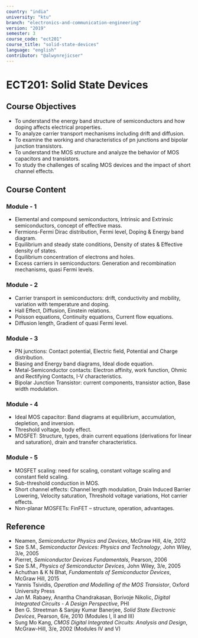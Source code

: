 ```yaml
---
country: "india"
university: "ktu"
branch: "electronics-and-communication-engineering"
version: "2019"
semester: 3
course_code: "ect201"
course_title: "solid-state-devices"
language: "english"
contributor: "@alwynrejicser"
---
```


# ECT201: Solid State Devices

## Course Objectives

- To understand the energy band structure of semiconductors and how doping affects electrical properties.  
- To analyze carrier transport mechanisms including drift and diffusion.  
- To examine the working and characteristics of pn junctions and bipolar junction transistors.  
- To understand the MOS structure and analyze the behavior of MOS capacitors and transistors.  
- To study the challenges of scaling MOS devices and the impact of short channel effects. 

## Course Content

### Module - 1

- Elemental and compound semiconductors, Intrinsic and Extrinsic semiconductors, concept of effective mass.
- Fermions-Fermi Dirac distribution, Fermi level, Doping & Energy band diagram.
- Equilibrium and steady state conditions, Density of states & Effective density of states.
- Equilibrium concentration of electrons and holes.
- Excess carriers in semiconductors: Generation and recombination mechanisms, quasi Fermi levels.

### Module - 2

- Carrier transport in semiconductors: drift, conductivity and mobility, variation with temperature and doping.
- Hall Effect, Diffusion, Einstein relations.
- Poisson equations, Continuity equations, Current flow equations.
- Diffusion length, Gradient of quasi Fermi level.

### Module - 3

- PN junctions: Contact potential, Electric field, Potential and Charge distribution.
- Biasing and Energy band diagrams, Ideal diode equation.
- Metal-Semiconductor contacts: Electron affinity, work function, Ohmic and Rectifying Contacts, I-V characteristics.
- Bipolar Junction Transistor: current components, transistor action, Base width modulation.

### Module - 4

- Ideal MOS capacitor: Band diagrams at equilibrium, accumulation, depletion, and inversion.
- Threshold voltage, body effect.
- MOSFET: Structure, types, drain current equations (derivations for linear and saturation), drain and transfer characteristics.

### Module - 5

- MOSFET scaling: need for scaling, constant voltage scaling and constant field scaling.
- Sub-threshold conduction in MOS.
- Short channel effects: Channel length modulation, Drain Induced Barrier Lowering, Velocity saturation, Threshold voltage variations, Hot carrier effects.
- Non-planar MOSFETs: FinFET – structure, operation, advantages.

## Reference

- Neamen, *Semiconductor Physics and Devices*, McGraw Hill, 4/e, 2012  
- Sze S.M., *Semiconductor Devices: Physics and Technology*, John Wiley, 3/e, 2005  
- Pierret, *Semiconductor Devices Fundamentals*, Pearson, 2006  
- Sze S.M., *Physics of Semiconductor Devices*, John Wiley, 3/e, 2005  
- Achuthan & K N Bhat, *Fundamentals of Semiconductor Devices*, McGraw Hill, 2015  
- Yannis Tsividis, *Operation and Modelling of the MOS Transistor*, Oxford University Press  
- Jan M. Rabaey, Anantha Chandrakasan, Borivoje Nikolic, *Digital Integrated Circuits - A Design Perspective*, PHI  
- Ben G. Streetman & Sanjay Kumar Banerjee, *Solid State Electronic Devices*, Pearson, 6/e, 2010 (Modules I, II and III)  
- Sung Mo Kang, *CMOS Digital Integrated Circuits: Analysis and Design*, McGraw-Hill, 3/e, 2002 (Modules IV and V)  
